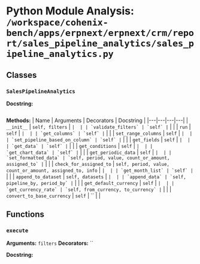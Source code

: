 # Python Module Analysis: `/workspace/cohenix-bench/apps/erpnext/erpnext/crm/report/sales_pipeline_analytics/sales_pipeline_analytics.py`

## Classes

### `SalesPipelineAnalytics`


**Docstring:**
```

```

**Methods:**
| Name | Arguments | Decorators | Docstring |
|---|---|---|---|
| `__init__` | `self, filters` | `` |  |
| `validate_filters` | `self` | `` |  |
| `run` | `self` | `` |  |
| `get_columns` | `self` | `` |  |
| `set_range_columns` | `self` | `` |  |
| `set_pipeline_based_on_column` | `self` | `` |  |
| `get_fields` | `self` | `` |  |
| `get_data` | `self` | `` |  |
| `get_conditions` | `self` | `` |  |
| `get_chart_data` | `self` | `` |  |
| `get_periodic_data` | `self` | `` |  |
| `set_formatted_data` | `self, period, value, count_or_amount, assigned_to` | `` |  |
| `check_for_assigned_to` | `self, period, value, count_or_amount, assigned_to, info` | `` |  |
| `get_month_list` | `self` | `` |  |
| `append_to_dataset` | `self, datasets` | `` |  |
| `append_data` | `self, pipeline_by, period_by` | `` |  |
| `get_default_currency` | `self` | `` |  |
| `get_currency_rate` | `self, from_currency, to_currency` | `` |  |
| `convert_to_base_currency` | `self` | `` |  |





## Functions

### `execute`
**Arguments:** `filters`
**Decorators:** ``

**Docstring:**
```

```

